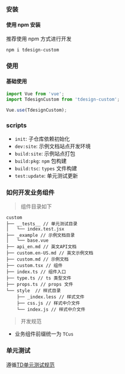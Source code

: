 ### 安装

#### 使用 npm 安装

推荐使用 npm 方式进行开发

```shell
npm i tdesign-custom
```

### 使用

#### 基础使用

```js
import Vue from 'vue';
import TdesignCustom from 'tdesign-custom';

Vue.use(TdesignCustom);
```

### scripts

- `init`: 子仓库依赖初始化
- `dev:site`: 示例文档站点开发环境
- `build:site`: 示例站点打包
- `build:pkg`: `npm` 包构建
- `build:tsc`: `types` 文件构建
- `test:update`: 单元测试更新

### 如何开发业务组件

> 组件目录如下

```text
custom
├── __tests__ // 单元测试目录
│   └── index.test.jsx
├── _example // 示例文档目录
│   └── base.vue
├── api_en.md // 英文API文档
├── custom.en-US.md // 英文示例文档
├── custom.md // 示例文档
├── custom.tsx // 组件
├── index.ts // 组件入口
├── type.ts // ts 类型文件
├── props.ts // props 文件
└── style  // 样式目录
    ├── _index.less // 样式文件
    ├── css.js // 样式中介文件
    └── index.js // 样式中介文件
```

> 开发规范

- 业务组件前缀统一为 `TCus`

### 单元测试

遵循[TD单元测试规范](https://github.com/Tencent/tdesign-vue-next/wiki/TDesign-%E5%8D%95%E5%85%83%E6%B5%8B%E8%AF%95%E8%A7%84%E8%8C%83)